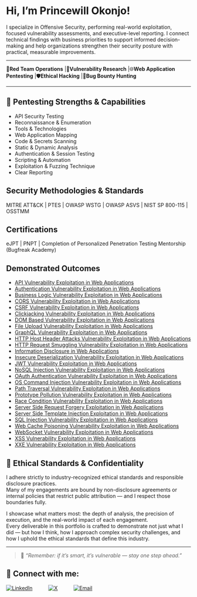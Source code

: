 # Hi, I’m **Princewill Okonjo**!

I specialize in Offensive Security, performing real-world exploitation, focused vulnerability assessments, and executive-level reporting. I connect technical findings with business priorities to support informed decision-making and help organizations strengthen their security posture with practical, measurable improvements.

---
🔴**Red Team Operations** |🧪**Vulnerability Research** |🌐**Web Application Pentesting** |🛡️**Ethical Hacking** |🐞**Bug Bounty Hunting**

---

## 🧰 Pentesting Strengths & Capabilities

- API Security Testing
- Reconnaissance & Enumeration
- Tools & Technologies
- Web Application Mapping
- Code & Secrets Scanning
- Static & Dynamic Analysis
- Authentication & Session Testing
- Scripting & Automation
- Exploitation & Fuzzing Technique
- Clear Reporting

## Security Methodologies & Standards
MITRE ATT&CK | PTES | OWASP WSTG | OWASP ASVS | NIST SP 800-115 | OSSTMM

## Certifications
eJPT | PNPT | Completion of Personalized Penetration Testing Mentorship (Bugfreak Academy)

## Demonstrated Outcomes
- [API Vulnerability Exploitation in Web Applications](https://github.com/Willmanzlair/API-Vulnerability-Exploitation-in-Web-Applications)
- [Authentication Vulnerability Exploitation in Web Applications](https://github.com/Willmanzlair/Authentication-Vulnerability-Exploitation-in-Web-Applications)
- [Business Logic Vulnerability Exploitation in Web Applications](https://github.com/Willmanzlair/Business-Logic-Vulnerability-Exploitation-in-Web-Applications)
- [CORS Vulnerability Exploitation in Web Applications](https://github.com/Willmanzlair/CORS-Vulnerability-Exploitation-in-Web-Applications)
- [CSRF Vulnerability Exploitation in Web Applications](https://github.com/Willmanzlair/CSRF-Vulnerability-Exploitation-in-Web-Applications)
- [Clickjacking Vulnerability Exploitation in Web Applications](https://github.com/Willmanzlair/Clickjacking-Vulnerability-Exploitation-in-Web-Applications)
- [DOM Based Vulnerability Exploitation in Web Applications](https://github.com/Willmanzlair/DOM-Based-Vulnerability-Exploitation-in-Web-Applications)
- [File Upload Vulnerability Exploitation in Web Applications](https://github.com/Willmanzlair/File-Upload-Vulnerability-Exploitation-in-Web-Applications)
- [GraphQL Vulnerability Exploitation in Web Applications](https://github.com/Willmanzlair/GraphQL-Vulnerability-Exploitation-in-Web-Applications)
- [HTTP Host Header Attacks Vulnerability Exploitation in Web Applications](https://github.com/Willmanzlair/HTTP-Host-Header-Attacks-Vulnerability-Exploitation-in-Web-Applications)
- [HTTP Request Smuggling Vulnerability Exploitation in Web Applications](https://github.com/Willmanzlair/HTTP-Request-Smuggling-Vulnerability-Exploitation-in-Web-Applications)
- [Information Disclosure in Web Applications](https://github.com/Willmanzlair/Information-Disclosure-in-Web-Applications)
- [Insecure Deserialization Vulnerability Exploitation in Web Applications](https://github.com/Willmanzlair/Insecure-Deserialization-Vulnerability-Exploitation-in-Web-Applications)
- [JWT Vulnerability Exploitation in Web Applications](https://github.com/Willmanzlair/JWT-Vulnerability-Exploitation-in-Web-Applications)
- [NoSQL Injection Vulnerability Exploitation in Web Applications](https://github.com/Willmanzlair/NoSQL-Injection-Vulnerability-Exploitation-in-Web-Applications)
- [OAuth Authentication Vulnerability Exploitation in Web Applications](https://github.com/Willmanzlair/OAuth-Authentication-Vulnerability-Exploitation-in-Web-Applications)
- [OS Command Injection Vulnerability Exploitation in Web Applications](https://github.com/Willmanzlair/OS-Command-Injection-Vulnerability-Exploitation-in-Web-Applications)
- [Path Traversal Vulnerability Exploitation in Web Applications](https://github.com/Willmanzlair/Path-Traversal-Vulnerability-Exploitation-in-Web-Applications)
- [Prototype Pollution Vulnerability Exploitation in Web Applications](https://github.com/Willmanzlair/Prototype-Pollution-Vulnerability-Exploitation-in-Web-Applications)
- [Race Condition Vulnerability Exploitation in Web Applications](https://github.com/Willmanzlair/Race-Condition-Vulnerability-Exploitation-in-Web-Applications)
- [Server Side Request Forgery Exploitation in Web Applications](https://github.com/Willmanzlair/Server-Side-Request-Forgery-Exploitation-in-Web-Applications)
- [Server Side Template Injection Exploitation in Web Applications](https://github.com/Willmanzlair/Server-Side-Template-Injection-Vulnerability-Exploitation-in-Web-Applications)
- [SQL Injection Vulnerability Exploitation in Web Applications](https://github.com/Willmanzlair/SQL-Injection-Vulnerability-Exploitation-in-Web-Applications)
- [Web Cache Poisoning Vulnerability Exploitation in Web Applications](https://github.com/Willmanzlair/Web-Cache-Poisoning-Vulnerability-Exploitation-in-Web-Applications)
- [WebSocket Vulnerability Exploitation in Web Applications](https://github.com/Willmanzlair/WebSocket-Vulnerability-Exploitation-in-Web-Applications)
- [XSS Vulnerability Exploitation in Web Applications](https://github.com/Willmanzlair/XSS-Vulnerability-Exploitation-in-Web-Applications)
- [XXE Vulnerability Exploitation in Web Applications](https://github.com/Willmanzlair/XXE-Vulnerability-Exploitation-in-Web-Applications)

## 🧭 Ethical Standards & Confidentiality

I adhere strictly to industry-recognized ethical standards and responsible disclosure practices.  
Many of my engagements are bound by non-disclosure agreements or internal policies that restrict public attribution — and I respect those boundaries fully.

I showcase what matters most: the depth of analysis, the precision of execution, and the real-world impact of each engagement.  
Every deliverable in this portfolio is crafted to demonstrate not just what I did — but how I think, how I approach complex security challenges, and how I uphold the ethical standards that define this industry.

---

> 💬 *“Remember: if it’s smart, it’s vulnerable — stay one step ahead.”*

## 📡 Connect with me:

[![LinkedIn](https://img.shields.io/badge/LinkedIn-blue?style=for-the-badge&logo=linkedin&logoColor=white)](https://www.linkedin.com/in/princewill-okonjo-951710255)
&nbsp;&nbsp;&nbsp;&nbsp;&nbsp;&nbsp;&nbsp;&nbsp;&nbsp;
[![X](https://img.shields.io/badge/X-000000?style=for-the-badge&logo=twitter&logoColor=white)](https://twitter.com/Willmanzlair)
&nbsp;&nbsp;&nbsp;&nbsp;&nbsp;&nbsp;&nbsp;&nbsp;&nbsp;
[![Email](https://img.shields.io/badge/Email-blue?style=for-the-badge&logo=gmail&logoColor=white)](mailto:iamfloki.a@gmail.com)
